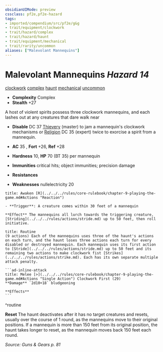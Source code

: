 ```yaml
---
obsidianUIMode: preview
cssclass: pf2e,pf2e-hazard
tags:
- imported/compendium/src/pf2e/g&g
- trait/equipment/clockwork
- trait/hazard/complex
- trait/hazard/haunt
- trait/equipment/mechanical
- trait/rarity/uncommon
aliases: ["Malevolant Mannequins"]
---
```

# Malevolant Mannequins *Hazard 14*  
[clockwork](clockwork-g-g.md)  [complex](complex.md)  [haunt](haunt.md)  [mechanical](mechanical.md)  [uncommon](uncommon.md)  

- **Complexity** Complex
- **Stealth** +27  

A host of violent spirits possess three clockwork mannequins, and each lashes out at any creatures that dare walk near

- **Disable** DC 37 [Thievery](../../skills.md#Thievery) (master) to jam a mannequin's clockwork mechanisms or [Religion](../../skills.md#Religion) DC 35 (expert) twice to exorcise a spirit from a mannequin.  

- **AC** 35 , **Fort** +26, **Ref** +28
- **Hardness** 10, **HP** 70 (BT 35) per mannequin
- **Immunities** critical hits; object immunities; precision damage
- **Resistances** 
- **Weaknesses** nullelectricity 20
     
```ad-embed-ability
title: Awaken [R](../../../rules/core-rulebook/chapter-9-playing-the-game.md#Actions "Reaction")

- **Trigger**: A creature comes within 30 feet of a mannequin

**Effect** The mannequins all lurch towards the triggering creature, [Striding](../../../rules/actions/stride.md) up to 50 feet, then roll initiative.
```

````ad-pf2-summary
title: Routine
(9 actions) Each of the mannequins uses three of the haunt's actions on each turn, and the haunt loses three actions each turn for every disabled or destroyed mannequin. Each mannequin uses its first action to [Stride](../../../rules/actions/stride.md) up to 50 feet and its remaining two actions to make clockwork fist [Strikes](../../../rules/actions/strike.md). Each has its own separate multiple attack penalty.

```ad-inline-attack
title: Melee [>](../../../rules/core-rulebook/chapter-9-playing-the-game.md#Actions "Single Action") Clockwork First (29)
**Damage** `2d10+18` bludgeoning 
 
**Effects**
```
````
^routine

**Reset** The haunt deactivates after it has no target creatures and resets, usually over the course of 1 round, as the mannequins move to their original positions. If a mannequin is more than 150 feet from its original position, the haunt takes longer to reset, as the mannequin moves back 150 feet each round.  

*Source: Guns & Gears p. 81*
